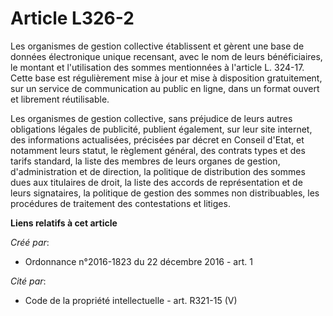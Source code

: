 # Article L326-2

Les organismes de gestion collective établissent et gèrent une base de données électronique unique recensant, avec le nom de
leurs bénéficiaires, le montant et l'utilisation des sommes mentionnées à l'article L. 324-17. Cette base est régulièrement
mise à jour et mise à disposition gratuitement, sur un service de communication au public en ligne, dans un format ouvert et
librement réutilisable. 

Les organismes de gestion collective, sans préjudice de leurs autres obligations légales de publicité, publient également,
sur leur site internet, des informations actualisées, précisées par décret en Conseil d'Etat, et notamment leurs statut, le
règlement général, des contrats types et des tarifs standard, la liste des membres de leurs organes de gestion,
d'administration et de direction, la politique de distribution des sommes dues aux titulaires de droit, la liste des accords
de représentation et de leurs signataires, la politique de gestion des sommes non distribuables, les procédures de traitement
des contestations et litiges.

**Liens relatifs à cet article**

_Créé par_:

  - Ordonnance n°2016-1823 du 22 décembre 2016 - art. 1

_Cité par_:

  - Code de la propriété intellectuelle - art. R321-15 (V)
